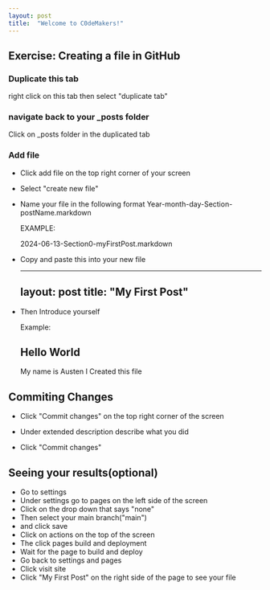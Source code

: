 ```yaml
---
layout: post
title:  "Welcome to C0deMakers!"
---
```


## Exercise: Creating a file in GitHub

### Duplicate this tab

right click on this tab then select "duplicate tab" 

### navigate back to your _posts folder

Click on _posts folder in the duplicated tab

### Add file

* Click add file on the top right corner of your screen

* Select "create new file"

* Name your file in the following format Year-month-day-Section-postName.markdown

   EXAMPLE:

   2024-06-13-Section0-myFirstPost.markdown

* Copy and paste this into your new file
 
    ---
    layout: post
    title:  "My First Post"
    ---

* Then Introduce yourself

    Example:

    ## Hello World
 
    My name is Austen I Created this file

## Commiting Changes

 * Click "Commit changes" on the top right corner of the screen
 
 * Under extended description describe what you did

 * Click "Commit changes"

## Seeing your results(optional)
 
 * Go to settings
 * Under settings go to pages on the left side of the screen
 * Click on the drop down that says "none"
 * Then select your main branch("main")
 * and click save
 * Click on actions on the top of the screen
 * The click pages build and deployment
 * Wait for the page to build and deploy
 * Go back to settings and pages
 * Click visit site
 * Click "My First Post" on the right side of the page to see your file
